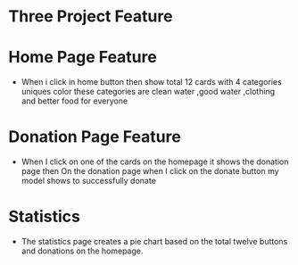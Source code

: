 # Three Project Feature

# Home Page Feature
* When i click in home button then show total 12 cards with 4 categories uniques color these categories are clean water ,good water ,clothing and better food for everyone

# Donation Page Feature
* When I click on one of the cards on the homepage it shows the donation page then On the donation page when I click on the donate button my model shows to successfully donate

# Statistics
* The statistics page creates a pie chart based on the total twelve buttons and donations on the homepage.
